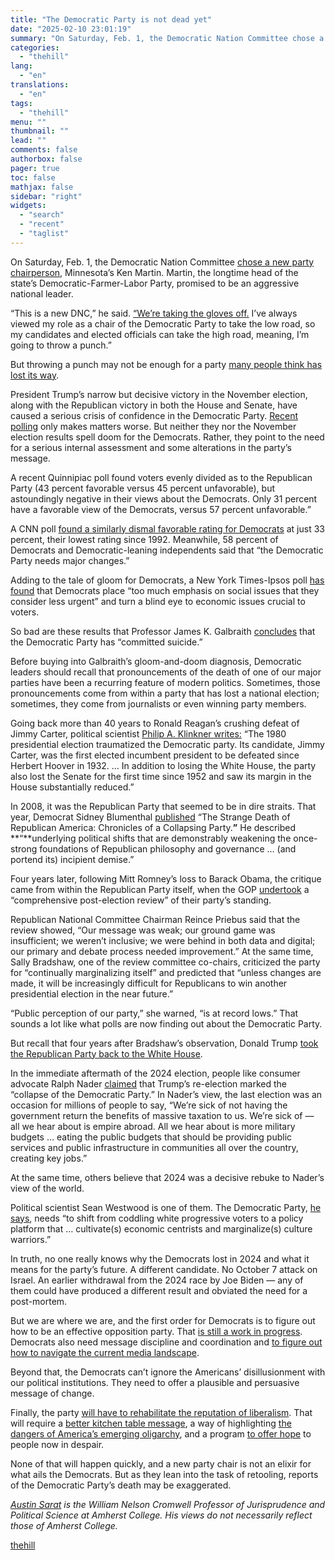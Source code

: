 ```yaml
---
title: "The Democratic Party is not dead yet"
date: "2025-02-10 23:01:19"
summary: "On Saturday, Feb. 1, the Democratic Nation Committee chose a new party chairperson, Minnesota’s Ken Martin. Martin, the longtime head of the state’s Democratic-Farmer-Labor Party, promised to be an aggressive national leader. “This is a new DNC,” he said. “We’re taking the gloves off. I’ve always viewed my role as..."
categories:
  - "thehill"
lang:
  - "en"
translations:
  - "en"
tags:
  - "thehill"
menu: ""
thumbnail: ""
lead: ""
comments: false
authorbox: false
pager: true
toc: false
mathjax: false
sidebar: "right"
widgets:
  - "search"
  - "recent"
  - "taglist"
---
```


On Saturday, Feb. 1, the Democratic Nation Committee [chose a new party chairperson](https://www.nbcnews.com/politics/elections/ken-martin-wins-election-chair-democratic-national-committee-rcna190018), Minnesota’s Ken Martin. Martin, the longtime head of the state’s Democratic-Farmer-Labor Party, promised to be an aggressive national leader.

“This is a new DNC,” he said. [“We’re taking the gloves off.](https://www.yahoo.com/news/democrats-kingmaker-tells-trump-taking-170550405.html) I’ve always viewed my role as a chair of the Democratic Party to take the low road, so my candidates and elected officials can take the high road, meaning, I’m going to throw a punch.”

But throwing a punch may not be enough for a party [many people think has lost its way](https://www.nytimes.com/2025/02/02/us/politics/democrats-trump.html).

President Trump’s narrow but decisive victory in the November election, along with the Republican victory in both the House and Senate, have caused a serious crisis of confidence in the Democratic Party. [Recent polling](https://poll.qu.edu/poll-release?releaseid=3918) only makes matters worse. But neither they nor the November election results spell doom for the Democrats. Rather, they point to the need for a serious internal assessment and some alterations in the party’s message.

A recent Quinnipiac poll found voters evenly divided as to the Republican Party (43 percent favorable versus 45 percent unfavorable), but astoundingly negative in their views about the Democrats. Only 31 percent have a favorable view of the Democrats, versus 57 percent unfavorable.”

A CNN poll [found a similarly dismal favorable rating for Democrats](https://www.cnn.com/2025/01/19/politics/democrats-party-change-cnn-poll/index.html) at just 33 percent, their lowest rating since 1992. Meanwhile, 58 percent of Democrats and Democratic-leaning independents said that “the Democratic Party needs major changes.”

Adding to the tale of gloom for Democrats, a New York Times-Ipsos poll [has found](https://www.nytimes.com/2025/02/02/us/democrats-ipsos-poll-abortion-lgbt.html) that Democrats place “too much emphasis on social issues that they consider less urgent” and turn a blind eye to economic issues crucial to voters.

So bad are these results that Professor James K. Galbraith [concludes](https://www.project-syndicate.org/commentary/trump-2024-win-blame-the-democratic-party-establishment-by-james-k-galbraith-2024-11) that the Democratic Party has “committed suicide.”

Before buying into Galbraith’s gloom-and-doom diagnosis, Democratic leaders should recall that pronouncements of the death of one of our major parties have been a recurring feature of modern politics. Sometimes, those pronouncements come from within a party that has lost a national election; sometimes, they come from journalists or even winning party members.

Going back more than 40 years to Ronald Reagan’s crushing defeat of Jimmy Carter, political scientist [Philip A. Klinkner writes:](https://www.degruyter.com/document/doi/10.12987/9780300163360-009/pdf?licenseType=restricted) “The 1980 presidential election traumatized the Democratic party. Its candidate, Jimmy Carter, was the first elected incumbent president to be defeated since Herbert Hoover in 1932. … In addition to losing the White House, the party also lost the Senate for the first time since 1952 and saw its margin in the House substantially reduced.”

In 2008, it was the Republican Party that seemed to be in dire straits. That year, Democrat Sidney Blumenthal [published](https://www.amazon.com/Strange-Death-Republican-America-Chronicles/dp/1402757891?language=en_US) “The Strange Death of Republican America: Chronicles of a Collapsing Party.**”** He described **“**underlying political shifts that are demonstrably weakening the once-strong foundations of Republican philosophy and governance … (and portend its) incipient demise.”

Four years later, following Mitt Romney’s loss to Barack Obama, the critique came from within the Republican Party itself, when the GOP [undertook](https://abcnews.go.com/Politics/OTUS/rnc-completes-autopsy-2012-loss-calls-inclusion-policy/story?id=18755809) a “comprehensive post-election review” of their party’s standing.

Republican National Committee Chairman Reince Priebus said that the review showed, “Our message was weak; our ground game was insufficient; we weren’t inclusive; we were behind in both data and digital; our primary and debate process needed improvement.” At the same time, Sally Bradshaw, one of the review committee co-chairs, criticized the party for “continually marginalizing itself” and predicted that “unless changes are made, it will be increasingly difficult for Republicans to win another presidential election in the near future.”

“Public perception of our party,” she warned, “is at record lows.” That sounds a lot like what polls are now finding out about the Democratic Party.

But recall that four years after Bradshaw’s observation, Donald Trump [took the Republican Party back to the White House](https://www.270towin.com/2016_Election/).

In the immediate aftermath of the 2024 election, people like consumer advocate Ralph Nader [claimed](https://www.democracynow.org/2024/11/6/ralph_nader_on_trumps_win) that Trump’s re-election marked the “collapse of the Democratic Party.” In Nader’s view, the last election was an occasion for millions of people to say, “We’re sick of not having the government return the benefits of massive taxation to us. We’re sick of — all we hear about is empire abroad. All we hear about is more military budgets … eating the public budgets that should be providing public services and public infrastructure in communities all over the country, creating key jobs.”

At the same time, others believe that 2024 was a decisive rebuke to Nader’s view of the world.

Political scientist Sean Westwood is one of them. The Democratic Party, [he says](https://www.nytimes.com/2024/11/20/opinion/democrats-left-center-trump.html), needs “to shift from coddling white progressive voters to a policy platform that … cultivate(s) economic centrists and marginalize(s) culture warriors.”

In truth, no one really knows why the Democrats lost in 2024 and what it means for the party’s future. A different candidate. No October 7 attack on Israel. An earlier withdrawal from the 2024 race by Joe Biden — any of them could have produced a different result and obviated the need for a post-mortem.

But we are where we are, and the first order for Democrats is to figure out how to be an effective opposition party. That [is still a work in progress](https://newrepublic.com/article/190975/rfk-jr-hearings-revived-democrats). Democrats also need message discipline and coordination and [to figure out how to navigate the current media landscape](https://talkingpointsmemo.com/where-things-stand/democrats-need-to-compete-in-the-new-media-landscape-or-keep-paying-the-price).

Beyond that, the Democrats can’t ignore the Americans’ disillusionment with our political institutions. They need to offer a plausible and persuasive message of change.

Finally, the party [will have to rehabilitate the reputation of liberalism](https://www.chicagotribune.com/2007/07/29/when-did-liberal-become-a-dirty-word/). That will require a [better kitchen table message](https://www.yahoo.com/news/democratic-congressman-solve-kitchen-table-024517682.html), a way of highlighting [the dangers of America’s emerging oligarchy](https://www.npr.org/2025/01/22/1226038392/is-there-an-american-oligarchy), and a program [to offer hope](https://corg.iu.edu/programs/hamilton-views/comments-on-congress/Always%20Leave%20Them%20with%20Hope.html) to people now in despair.

None of that will happen quickly, and a new party chair is not an elixir for what ails the Democrats. But as they lean into the task of retooling, reports of the Democratic Party’s death may be exaggerated.

[*Austin Sarat*](https://x.com/ljstprof) *is the William Nelson Cromwell Professor of Jurisprudence and Political Science at Amherst College. His views do not necessarily reflect those of Amherst College.*

[thehill](https://thehill.com/opinion/campaign/5133551-democrats-party-crisis-rebuilding/)
